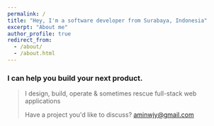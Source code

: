 ```yaml
---
permalink: /
title: "Hey, I'm a software developer from Surabaya, Indonesia"
excerpt: "About me"
author_profile: true
redirect_from: 
  - /about/
  - /about.html
---
```


### I can help you build your next product.

> I design, build, operate & sometimes rescue full-stack web applications
> 
> Have a project you'd like to discuss? [aminwjy@gmail.com](mailto:aminwjy@gmail.com)
